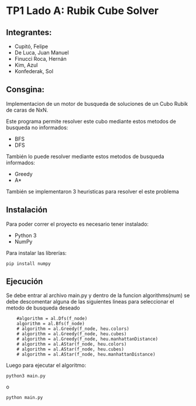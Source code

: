 # TP1 Lado A: Rubik Cube Solver

## Integrantes:
* Cupitó, Felipe
* De Luca, Juan Manuel
* Finucci Roca, Hernán
* Kim, Azul
* Konfederak, Sol

## Consgina:
Implementacion de un motor de busqueda de soluciones de un Cubo Rubik de caras de NxN.


Este programa permite resolver este cubo mediante estos metodos de busqueda no informados:
- BFS
- DFS

También lo puede resolver mediante estos metodos de busqueda informados:
- Greedy
- A*

También se implementaron 3 heuristicas para resolver el este problema

## Instalación
Para poder correr el proyecto es necesario tener instalado:
* Python 3
* NumPy

Para instalar las librerías:

```
pip install numpy
```

## Ejecución

Se debe entrar al archivo main.py y dentro de la funcion algorithms(num) se debe descomentar alguna de las siguientes lineas para seleccionar 
el metodo de busqueda deseado

```
    #algorithm = al.Dfs(f_node)
    algorithm = al.Bfs(f_node)
    # algorithm = al.Greedy(f_node, heu.colors)
    # algorithm = al.Greedy(f_node, heu.cubes)
    # algorithm = al.Greedy(f_node, heu.manhattanDistance)
    # algorithm = al.AStar(f_node, heu.colors)
    # algorithm = al.AStar(f_node, heu.cubes)
    # algorithm = al.AStar(f_node, heu.manhattanDistance)
```
Luego para ejecutar el algoritmo:
```
python3 main.py
```
o
```
python main.py
